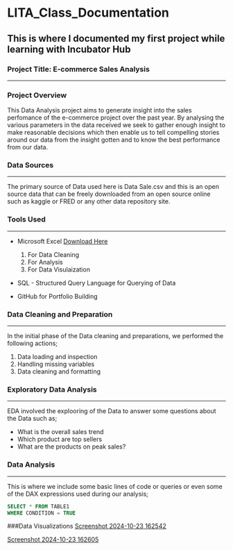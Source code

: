 # LITA_Class_Documentation
## This is where I documented my first project while learning with Incubator Hub
### Project Title: E-commerce Sales Analysis

---
### Project Overview 
This Data Analysis project aims to generate insight into the sales perfomance of the e-commerce project over the past year. By analysing the various parameters in the data received we seek to gather enough insight to make reasonable decisions which then enable us to tell compelling stories around our data from the insight gotten and to know the best performance from our data.

### Data Sources
---
The primary source of Data used here is Data Sale.csv and this is an open source data that can be freely downloaded from an open source online such as kaggle or FRED or any other data repository site.

### Tools Used
---
- Microsoft Excel [Download Here](https://www.microsoft.com)
  1. For Data Cleaning
  2. For Analysis
  3. For Data Visulaization

- SQL - Structured Query Language for Querying of Data
- GitHub for Portfolio Building

### Data Cleaning and Preparation
---
In the initial phase of the Data cleaning and preparations, we performed the following actions;
1. Data loading and inspection
2. Handling missing variables
3. Data cleaning and formatting

### Exploratory Data Analysis
---
EDA involved the explooring of the Data to answer some questions about the Data such as; 
- What is the overall sales trend
- Which product are top sellers
- What are the products on peak sales?

### Data Analysis
---
This is where we include some basic lines of code or queries or even some of the DAX expressions used during our analysis;

```SQL
SELECT * FROM TABLE1
WHERE CONDITION = TRUE
```

###Data Visualizations
[Screenshot 2024-10-23 162542](https://github.com/user-attachments/assets/2cf89b1f-a51b-44a4-a8d6-ef4985e93222)

[Screenshot 2024-10-23 162605](https://github.com/user-attachments/assets/38342357-11d6-4caf-95e5-8d1abd73b762)
